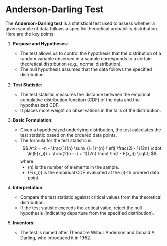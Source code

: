 # Anderson-Darling Test

The **Anderson-Darling test** is a statistical test used to assess whether a given sample of data follows a specific theoretical probability distribution. Here are the key points:

1. **Purpose and Hypotheses**:
   - The test allows us to control the hypothesis that the distribution of a random variable observed in a sample corresponds to a certain theoretical distribution (e.g., normal distribution).
   - The null hypothesis assumes that the data follows the specified distribution.

2. **Test Statistic**:
   - The test statistic measures the distance between the empirical cumulative distribution function (CDF) of the data and the hypothesized CDF.
   - It places more weight on observations in the tails of the distribution.

3. **Basic Formulation**:
   - Given a hypothesized underlying distribution, the test calculates the test statistic based on the ordered data points.
   - The formula for the test statistic is:
     $$ A^2 = -n - \frac{1}{n} \sum_{i=1}^{n} \left[ \frac{2i - 1}{2n} \cdot \ln(F(x_i)) + \frac{2(n - i) + 1}{2n} \cdot \ln(1 - F(x_i)) \right] $$
     where:
     - \(n\) is the number of elements in the sample.
     - \(F(x_i)\) is the empirical CDF evaluated at the \(i\)-th ordered data point.

4. **Interpretation**:
   - Compare the test statistic against critical values from the theoretical distribution.
   - If the test statistic exceeds the critical value, reject the null hypothesis (indicating departure from the specified distribution).

5. **Inventors**:
   - The test is named after Theodore Wilbur Anderson and Donald A. Darling, who introduced it in 1952.




